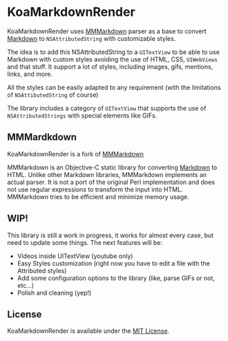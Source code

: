 # KoaMarkdownRender

KoaMarkdownRender uses [MMMarkdown](https://github.com/mdiep/MMMarkdown) parser as a base to convert [Markdown][] to `NSAttributedString` with customizable styles.

The idea is to add this NSAttributedString to a `UITextView` to be able to use Markdown with custom styles avoiding the use of HTML, CSS, `UIWebViews` and that stuff. 
It support a lot of styles, including images, gifs, mentions, links, and more.

All the styles can be easily adapted to any requirement (with the limitations of `NSAttibutedString` of course)

The library includes a category of `UITextView` that supports the use of `NSAttributedStrings` with special elements like GIFs.

## MMMardkdown
KoaMarkdownRender is a fork of [MMMarkdown](https://github.com/mdiep/MMMarkdown)

MMMarkdown is an Objective-C static library for converting [Markdown][] to HTML. Unlike other Markdown libraries, MMMarkdown implements an actual parser. It is not a port of the original Perl implementation and does not use regular expressions to transform the input into HTML. MMMarkdown tries to be efficient and minimize memory usage.

[Markdown]: http://daringfireball.net/projects/markdown/

## WIP!

This library is still a work in progress, it works for almost every case, but need to update some things. The next features will be:
- Videos inside UITextView (youtube only)
- Easy Styles customization (right now you have to edit a file with the Attributed styles)
- Add some configuration options to the library (like, parse GIFs or not, etc...)
- Polish and cleaning (yep!)

## License
KoaMarkdownRender is available under the [MIT License][].

[MIT License]: http://opensource.org/licenses/mit-license.php
